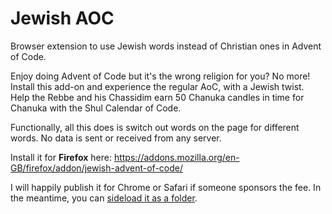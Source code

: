 # Jewish AOC

Browser extension to use Jewish words instead of Christian ones in Advent of Code.

Enjoy doing Advent of Code but it's the wrong religion for you? No more! Install this add-on and experience the regular AoC, with a Jewish twist. Help the Rebbe and his Chassidim earn 50 Chanuka candles in time for Chanuka with the Shul Calendar of Code.

Functionally, all this does is switch out words on the page for different words. No data is sent or received from any server.

Install it for **Firefox** here: https://addons.mozilla.org/en-GB/firefox/addon/jewish-advent-of-code/

I will happily publish it for Chrome or Safari if someone sponsors the fee. In the meantime, you can [sideload it as a folder](https://developer.chrome.com/docs/extensions/mv3/getstarted/development-basics/#load-unpacked).
